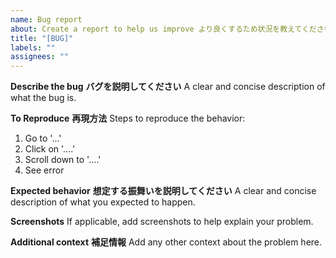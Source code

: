 ```yaml
---
name: Bug report
about: Create a report to help us improve より良くするため状況を教えてください。
title: "[BUG]"
labels: ""
assignees: ""
---
```


**Describe the bug**
**バグを説明してください**
A clear and concise description of what the bug is.

**To Reproduce**
**再現方法**
Steps to reproduce the behavior:

1. Go to '...'
2. Click on '....'
3. Scroll down to '....'
4. See error

**Expected behavior**
**想定する振舞いを説明してください**
A clear and concise description of what you expected to happen.

**Screenshots**
If applicable, add screenshots to help explain your problem.

**Additional context**
**補足情報**
Add any other context about the problem here.
